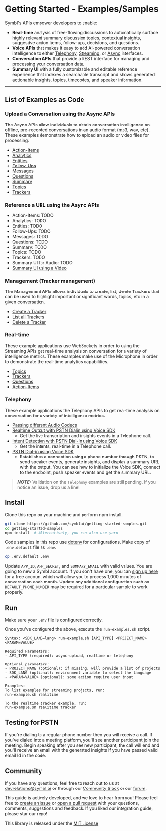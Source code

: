 # Getting Started - Examples/Samples

Symbl's APIs empower developers to enable: 
- **Real-time** analysis of free-flowing discussions to automatically surface highly relevant summary discussion topics, contextual insights, suggestive action items, follow-ups, decisions, and questions.
- **Voice APIs** that makes it easy to add AI-powered conversation intelligence to either [Telephony][telephony], [Streaming][streaming], or [Async][async] interfaces.
- **Conversation APIs** that provide a REST interface for managing and processing your conversation data.
- **Summary UI** with a fully customizable and editable reference experience that indexes a searchable transcript and shows generated actionable insights, topics, timecodes, and speaker information.

<hr />

## List of Examples as Code

### Upload a Conversation using the Async APIs

The Async APIs allow individuals to obtain conversation intelligence on offline, pre-recorded conversations in an audio format (mp3, wav, etc). These examples demonstrate how to upload an audio or video files for processing.

- [Action-Items](./examples/node/async-upload/action-items)
- [Analytics](./examples/node/async-upload/analytics)
- [Entities](./examples/node/async-upload/entites)
- [Follow-Ups](./examples/node/async-upload/follow-ups)
- [Messages](./examples/node/async-upload/messages)
- [Questions](./examples/node/async-upload/questions)
- [Summary](./examples/node/async-upload/summary)
- [Topics](./examples/node/async-upload/topics)
- [Trackers](./examples/node/async-upload/trackers)

### Reference a URL using the Async APIs

- Action-Items: TODO
- Analytics: TODO
- Entities: TODO
- Follow-Ups: TODO
- Messages: TODO
- Questions: TODO
- Summary: TODO
- Topics: TODO
- Trackers: TODO
- Summary UI for Audio: TODO
- [Summary UI using a Video](./examples/node/async-url/summary-ui-video)

### Management (Tracker management)

The Management APIs allows individuals to create, list, delete Trackers that can be used
to highlight important or significant words, topics, etc in a given conversation.

- [Create a Tracker](./examples/node/management/create)
- [List all Trackers](./examples/node/management/list)
- [Delete a Tracker](./examples/node/management/delete)

### Real-time

These example applications use WebSockets in order to using the Streaming APIs
get real-time analysis on conversation for a variety of intelligence metrics. These
examples make use of the Microphone in order to demonstrate the real-time
analytics capabilities.

- [Topics](./examples/node/realtime/topics)
- [Trackers](./examples/node/realtime/trackers)
- [Questions](./examples/node/realtime/questions)
- [Action-Items](./examples/node/realtime/action-items)

### Telephony

These example applications the Telephony APIs to get real-time analysis on conversation
for a variety of intelligence metrics.

- [Passing different Audio Codecs](./examples/node/telephony/custom-audio-config)
- [Realtime Output with PSTN Dialin using Voice SDK](./examples/node/telephony/realtime-insights-transcription)
  - Get the live transcription and insights events in a Telephone call.
- [Intent Detection with PSTN Dial-In using Voice SDK](./examples/node/telephony/realtime-intent-detection)
  - Get the intents, real-time in a Telephone call.
- [PSTN Dial-in using Voice SDK](./examples/node/telephony/speaker-events)
  - Establishes a connection using a phone number through PSTN, to send speaker
    events, generate insights, and display a summary URL with the output. You
    can see how to initialize the Voice SDK, connect to the endpoint, push
    speaker events and get the summary URL.

> **_NOTE:_** Validation on the `Telephony` examples are still pending. If you notice an issue, drop us a line!

## Install

Clone this repo on your machine and perform npm install.

```bash
git clone https://github.com/symblai/getting-started-samples.git
cd getting-started-samples
npm install  # Alternatively, you can also use yarn
```

Code samples in this repo use [dotenv](https://github.com/motdotla/dotenv) for
configurations. Make copy of `.env.default` file as `.env`.

```bash
cp .env.default .env
```

Update `APP_ID`, `APP_SECRET`, and `SUMMARY_EMAIL` with valid values. You are
going to new a Symbl account. If you don't have one, you can [sign up here][symbl_signup]
for a free account which will allow you to process 1,000 minutes of conversation each month.
Update any additional configuration such as `DEFAULT_PHONE_NUMBER` may be required for
a particular sample to work properly.

## Run

Make sure your `.env` file is configured correctly.

Once you've configured the above, execute the `run-examples.sh` script.

```
Syntax: <SDK_LANG=lang> run-example.sh [API_TYPE] <PROJECT_NAME> <PARAM=VALUE>
 
Required Parameters:
- API_TYPE (required): async-upload, realtime or telephony
 
Optional parameters:
- PROJECT_NAME (optional): if missing, will provide a list of projects
- SDK_LANG (optional): environment variable to select the language
- <PARAM=VALUE> (optional): some action require user input
 
Examples:
To list examples for streaming projects, run:
run-example.sh realitime
 
To the realtime tracker example, run:
run-example.sh realitime tracker
```

## Testing for PSTN

If you're dialing to a regular phone number then you will receive a call. If
you've dialed into a meeting platform, you'll see another participant join the
meeting. Begin speaking after you see new participant, the call will end and
you'll receive an email with the generated insights if you have passed valid
email Id in the code.

## Community

If you have any questions, feel free to reach out to us at devrelations@symbl.ai or through our [Community Slack][slack] or our [forum][developer_community].

This guide is actively developed, and we love to hear from you! Please feel free to [create an issue][issues] or [open a pull request][pulls] with your questions, comments, suggestions and feedback.  If you liked our integration guide, please star our repo!

This library is released under the [MIT License][license]

[telephony]: https://docs.symbl.ai/docs/telephony/overview/post-api
[streaming]: https://docs.symbl.ai/reference/streaming-api-reference
[async]: https://docs.symbl.ai/reference/async-api-1
[developer_community]: https://community.symbl.ai/?_ga=2.134156042.526040298.1609788827-1505817196.1609788827
[slack]: https://join.slack.com/t/symbldotai/shared_invite/zt-4sic2s11-D3x496pll8UHSJ89cm78CA
[signup]: https://platform.symbl.ai/?_ga=2.63499307.526040298.1609788827-1505817196.1609788827
[issues]: https://github.com/symblai/getting-started-samples/issues
[pulls]: https://github.com/symblai/getting-started-samples/pulls
[license]: LICENSE
[symbl_signup]: https://platform.symbl.ai/signup?utm_source=symbl&utm_medium=blog&utm_campaign=devrel&_ga=2.226597914.683175584.1662998385-1953371422.1659457591&_gl=1*mm3foy*_ga*MTk1MzM3MTQyMi4xNjU5NDU3NTkx*_ga_FN4MP7CES4*MTY2MzEwNDQyNi44Mi4xLjE2NjMxMDQ0MzcuMC4wLjA.
